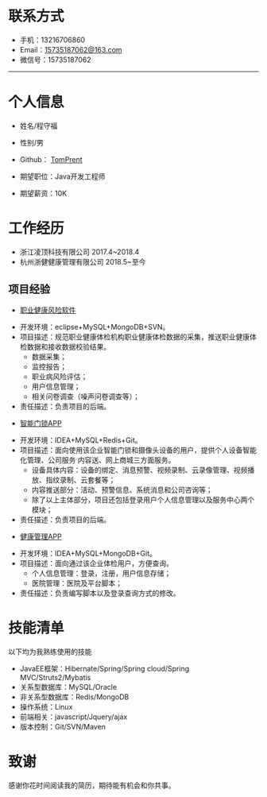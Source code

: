 # 联系方式

- 手机：13216706860
- Email：15735187062@163.com
- 微信号：15735187062

---

# 个人信息

- 姓名/程守福
- 性别/男
- Github： [TomPrent]()

- 期望职位：Java开发工程师
- 期望薪资：10K

# 工作经历
+ 浙江凌顶科技有限公司 2017.4~2018.4
+ 杭州浙健健康管理有限公司 2018.5~至今

## 项目经验
- [职业健康风险软件]()
+ 开发环境：eclipse+MySQL+MongoDB+SVN。
+ 项目描述：规范职业健康体检机构职业健康体检数据的采集，推送职业健康体检数据和接收数据校验结果。
    + 数据采集；
    + 监控报告；
    + 职业病风险评估；
    + 用户信息管理；
    + 相关问卷调查（噪声问卷调查等）；
+ 责任描述：负责项目的后端。

- [智能门锁APP]()
+ 开发环境：IDEA+MySQL+Redis+Git。
+ 项目描述：面向使用该企业智能门锁和摄像头设备的用户，提供个人设备智能化管理、公司服务 内容送、网上商城三方面服务。
    + 设备具体内容：设备的绑定、消息预警、视频录制、云录像管理、视频播放、指纹录制、云套餐等；
    + 内容推送部分：活动、预警信息、系统消息和公司咨询等；
    + 除了以上主体部分，项目还包括登录用户个人信息管理以及服务中心两个模块；
+ 责任描述：负责项目的后端。

- [健康管理APP]()
+ 开发环境：IDEA+MySQL+MongoDB+Git。
+ 项目描述：面向通过该企业体检用户，方便查询。
  + 个人信息管理：登录，注册，用户信息存储；
  + 医院管理：医院及平台脚本；
+ 责任描述：负责编写脚本以及登录查询方式的修改。


# 技能清单

以下均为我熟练使用的技能

- JavaEE框架：Hibernate/Spring/Spring cloud/Spring MVC/Struts2/Mybatis
- 关系型数据库：MySQL/Oracle
- 非关系型数据库：Redis/MongoDB
- 操作系统：Linux
- 前端相关：javascript/Jquery/ajax
- 版本控制：Git/SVN/Maven

# 致谢
感谢你花时间阅读我的简历，期待能有机会和你共事。
